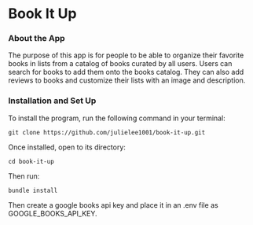 # Book It Up

### About the App

The purpose of this app is for people to be able to organize their favorite books in lists from a catalog of books curated by all users. Users can search for books to add them onto the books catalog. They can also add reviews to books and customize their lists with an image and description.


### Installation and Set Up

To install the program, run the following command in your terminal:

```
git clone https://github.com/julielee1001/book-it-up.git
```
Once installed, open to its directory:

```
cd book-it-up
```
Then run:
```
bundle install
```
Then create a google books api key and place it in an .env file as GOOGLE_BOOKS_API_KEY.

